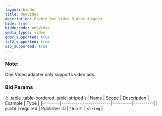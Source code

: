 ```yaml
---
layout: bidder
title: OneVideo
description: Prebid One Video Bidder Adaptor
hide: true
biddercode: oneVideo
media_types: video
gdpr_supported: true
tcf2_supported: true
usp_supported: true
---
```


### Note:

One Video adapter only supports video ads.

### Bid Params

{: .table .table-bordered .table-striped }
| Name    | Scope    | Description  | Example  | Type     |
|---------|----------|--------------|----------|----------|
| `pubId` | required | Publisher ID | `'brxd'` | `string` |

